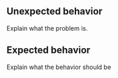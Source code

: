 ## Unexpected behavior

Explain what the problem is. 

## Expected behavior 

Explain what the behavior should be
